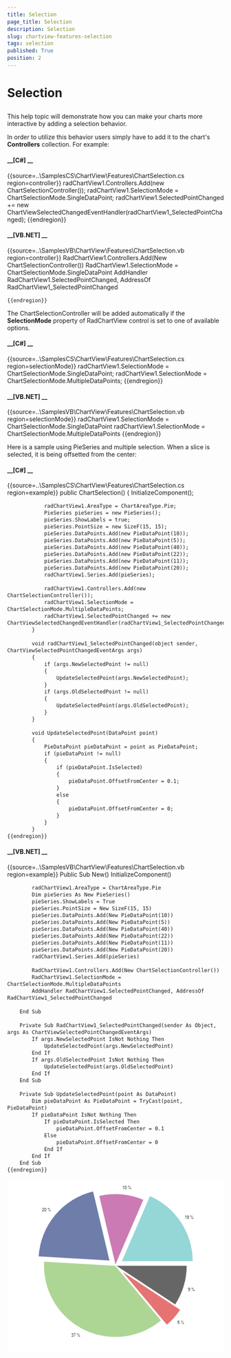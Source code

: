 ```yaml
---
title: Selection
page_title: Selection
description: Selection
slug: chartview-features-selection
tags: selection
published: True
position: 2
---
```


# Selection



## 

This help topic will demonstrate how you can make your charts more interactive
          by adding a selection behavior.
        

In order to utilize this behavior users simply have to add it to the
          chart's __Controllers__ collection. For example:
        

#### __[C#] __

{{source=..\SamplesCS\ChartView\Features\ChartSelection.cs region=controller}}
	            radChartView1.Controllers.Add(new ChartSelectionController());
	            radChartView1.SelectionMode = ChartSelectionMode.SingleDataPoint;
	            radChartView1.SelectedPointChanged += new ChartViewSelectedChangedEventHandler(radChartView1_SelectedPointChanged);
	{{endregion}}



#### __[VB.NET] __

{{source=..\SamplesVB\ChartView\Features\ChartSelection.vb region=controller}}
	        RadChartView1.Controllers.Add(New ChartSelectionController())
	        RadChartView1.SelectionMode = ChartSelectionMode.SingleDataPoint
	        AddHandler RadChartView1.SelectedPointChanged, AddressOf RadChartView1_SelectedPointChanged
	
	{{endregion}}



The ChartSelectionController will be added automatically if the
          __SelectionMode__ property of RadChartView control is set to one of available options.
        

#### __[C#] __

{{source=..\SamplesCS\ChartView\Features\ChartSelection.cs region=selectionMode}}
	            radChartView1.SelectionMode = ChartSelectionMode.SingleDataPoint;
	            radChartView1.SelectionMode = ChartSelectionMode.MultipleDataPoints;
	{{endregion}}



#### __[VB.NET] __

{{source=..\SamplesVB\ChartView\Features\ChartSelection.vb region=selectionMode}}
	        radChartView1.SelectionMode = ChartSelectionMode.SingleDataPoint
	        radChartView1.SelectionMode = ChartSelectionMode.MultipleDataPoints
	{{endregion}}



Here is a sample using PieSeries and multiple selection. When a slice is selected, it is being offsetted from the center:
        

#### __[C#] __

{{source=..\SamplesCS\ChartView\Features\ChartSelection.cs region=example}}
	        public ChartSelection()
	        {
	            InitializeComponent();
	
	            radChartView1.AreaType = ChartAreaType.Pie;
	            PieSeries pieSeries = new PieSeries();
	            pieSeries.ShowLabels = true;
	            pieSeries.PointSize = new SizeF(15, 15);
	            pieSeries.DataPoints.Add(new PieDataPoint(10));
	            pieSeries.DataPoints.Add(new PieDataPoint(5));
	            pieSeries.DataPoints.Add(new PieDataPoint(40));
	            pieSeries.DataPoints.Add(new PieDataPoint(22));
	            pieSeries.DataPoints.Add(new PieDataPoint(11));
	            pieSeries.DataPoints.Add(new PieDataPoint(20));
	            radChartView1.Series.Add(pieSeries);
	
	            radChartView1.Controllers.Add(new ChartSelectionController());
	            radChartView1.SelectionMode = ChartSelectionMode.MultipleDataPoints;
	            radChartView1.SelectedPointChanged += new ChartViewSelectedChangedEventHandler(radChartView1_SelectedPointChanged);
	        }
	
	        void radChartView1_SelectedPointChanged(object sender, ChartViewSelectedPointChangedEventArgs args)
	        {
	            if (args.NewSelectedPoint != null)
	            {
	                UpdateSelectedPoint(args.NewSelectedPoint);
	            }
	            if (args.OldSelectedPoint != null)
	            {
	                UpdateSelectedPoint(args.OldSelectedPoint);
	            }
	        }
	
	        void UpdateSelectedPoint(DataPoint point)
	        {
	            PieDataPoint pieDataPoint = point as PieDataPoint;
	            if (pieDataPoint != null)
	            {
	                if (pieDataPoint.IsSelected)
	                {
	                    pieDataPoint.OffsetFromCenter = 0.1;
	                }
	                else
	                {
	                    pieDataPoint.OffsetFromCenter = 0;
	                }
	            }
	        }
	{{endregion}}



#### __[VB.NET] __

{{source=..\SamplesVB\ChartView\Features\ChartSelection.vb region=example}}
	    Public Sub New()
	        InitializeComponent()
	
	        radChartView1.AreaType = ChartAreaType.Pie
	        Dim pieSeries As New PieSeries()
	        pieSeries.ShowLabels = True
	        pieSeries.PointSize = New SizeF(15, 15)
	        pieSeries.DataPoints.Add(New PieDataPoint(10))
	        pieSeries.DataPoints.Add(New PieDataPoint(5))
	        pieSeries.DataPoints.Add(New PieDataPoint(40))
	        pieSeries.DataPoints.Add(New PieDataPoint(22))
	        pieSeries.DataPoints.Add(New PieDataPoint(11))
	        pieSeries.DataPoints.Add(New PieDataPoint(20))
	        radChartView1.Series.Add(pieSeries)
	
	        RadChartView1.Controllers.Add(New ChartSelectionController())
	        RadChartView1.SelectionMode = ChartSelectionMode.MultipleDataPoints
	        AddHandler RadChartView1.SelectedPointChanged, AddressOf RadChartView1_SelectedPointChanged
	
	    End Sub
	
	    Private Sub RadChartView1_SelectedPointChanged(sender As Object, args As ChartViewSelectedPointChangedEventArgs)
	        If args.NewSelectedPoint IsNot Nothing Then
	            UpdateSelectedPoint(args.NewSelectedPoint)
	        End If
	        If args.OldSelectedPoint IsNot Nothing Then
	            UpdateSelectedPoint(args.OldSelectedPoint)
	        End If
	    End Sub
	
	    Private Sub UpdateSelectedPoint(point As DataPoint)
	        Dim pieDataPoint As PieDataPoint = TryCast(point, PieDataPoint)
	        If pieDataPoint IsNot Nothing Then
	            If pieDataPoint.IsSelected Then
	                pieDataPoint.OffsetFromCenter = 0.1
	            Else
	                pieDataPoint.OffsetFromCenter = 0
	            End If
	        End If
	    End Sub
	{{endregion}}

![chartview-features-selection 001](images/chartview-features-selection001.png)
